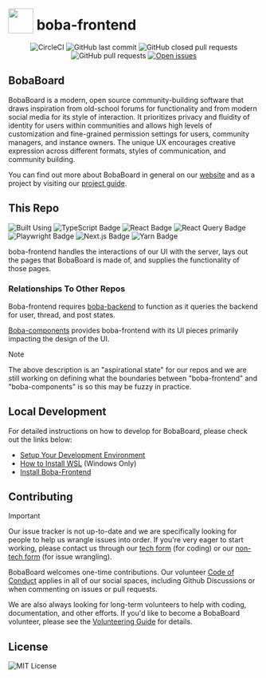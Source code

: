 # <img src="https://i.imgur.com/8kcsRh6.png" width="50px" valign="bottom"/> boba-frontend

<center>

![CircleCI](https://img.shields.io/circleci/build/github/BobaBoard/boba-frontend?style=for-the-badge&logo=CircleCI)
![GitHub last commit](https://custom-icon-badges.demolab.com/github/last-commit/BobaBoard/boba-frontend?style=for-the-badge&color=c6a0f6&logo=git-commit)
![GitHub closed pull requests](https://custom-icon-badges.demolab.com/github/issues-pr-closed/BobaBoard/boba-frontend?style=for-the-badge&color=a6da95&logo=git-pull-request-closed)
![GitHub pull requests](https://custom-icon-badges.demolab.com/github/issues-pr-raw/BobaBoard/boba-frontend?style=for-the-badge&color=f0c6c6&logo=git-pull-request)
[![Open issues](https://custom-icon-badges.demolab.com/github/issues/BobaBoard/boba-frontend?style=for-the-badge&color=91d7e3&logo=issue-opened)](https://github.com/BobaBoard/boba-frontend/issues?q=is%3Aissue+is%3Aopen+sort%3Aupdated-desc)

</center>

## BobaBoard

BobaBoard is a modern, open source community-building software that draws
inspiration from old-school forums for functionality and from modern social
media for its style of interaction. It prioritizes privacy and fluidity of
identity for users within communities and allows high levels of customization
and fine-grained permission settings for users, community managers, and instance
owners. The unique UX encourages creative expression across different formats,
styles of communication, and community building.

You can find out more about BobaBoard in general on our
[website](https://www.bobaboard.com) and as a project by visiting our
[project guide](https://docs.bobaboard.com/docs/project/intro).

## This Repo

![Built Using](https://img.shields.io/badge/Built%20Using:-222222?style=for-the-badge)
![TypeScript Badge](https://img.shields.io/badge/TypeScript-222222?logo=typescript&logoColor=3178C6&style=for-the-badge)
![React Badge](https://img.shields.io/badge/React-222222?logo=react&logoColor=61DAFB&style=for-the-badge)
![React Query Badge](https://img.shields.io/badge/React%20Query-222222?logo=reactquery&logoColor=FF4154&style=for-the-badge)
![Playwright Badge](https://img.shields.io/badge/Playwright-222222?logo=playwright&logoColor=2EAD33&style=for-the-badge)
![Next.js Badge](https://img.shields.io/badge/Next.js-222222?logo=nextdotjs&logoColor=fff&style=for-the-badge)
![Yarn Badge](https://img.shields.io/badge/Yarn-222222?logo=yarn&logoColor=2C8EBB&style=for-the-badge)

boba-frontend handles the interactions of our UI with the server, lays out the
pages that BobaBoard is made of, and supplies the functionality of those pages.

### Relationships To Other Repos

Boba-frontend requires [boba-backend](https://github.com/BobaBoard/boba-backend)
to function as it queries the backend for user, thread, and post states.

[Boba-components](https://github.com/BobaBoard/boba-components) provides
boba-frontend with its UI pieces primarily impacting the design of the UI.

> [!NOTE]
> The above description is an "aspirational state" for our repos and we are still working on defining what the boundaries between "boba-frontend" and "boba-components" is so this may be fuzzy in practice.

## Local Development

For detailed instructions on how to develop for BobaBoard, please check out the
links below:

- [Setup Your Development Environment](https://docs.bobaboard.com/docs/development/start-developing/setting-up-dev-env)
- [How to Install WSL](https://docs.bobaboard.com/docs/development/start-developing/wsl)
  (Windows Only)
- [Install Boba-Frontend](https://docs.bobaboard.com/docs/development/start-developing/boba-frontend)

## Contributing

> [!Important]
> Our issue tracker is not up-to-date and we are specifically looking for people to help us wrangle issues into order. If you're very eager to start working, please contact us through our [tech form](https://docs.google.com/forms/d/e/1FAIpQLSdCX2_fZgIYX0PXeCAA-pfQrcLw_lSp2clGHTt3uBTWgnwVSw/viewform)  (for coding) or our [non-tech form](https://forms.gle/Z44UreTxnbvFnoqc9) (for issue wrangling).

BobaBoard welcomes one-time contributions. Our volunteer
[Code of Conduct](https://docs.bobaboard.com/docs/volunteering/experience/code-of-conduct)
applies in all of our social spaces, including Github Discussions or when
commenting on issues or pull requests.

We are also always looking for long-term volunteers to help with coding,
documentation, and other efforts. If you'd like to become a BobaBoard volunteer,
please see the
[Volunteering Guide](https://docs.bobaboard.com/docs/volunteering) for details.

## License

![MIT License](https://img.shields.io/github/license/BobaBoard/boba-frontend?style=for-the-badge&color=A41931)
